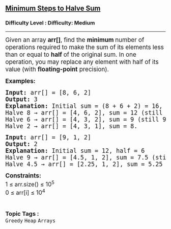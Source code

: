 <h2><a href="https://www.geeksforgeeks.org/problems/minimum-steps-to-halve-sum/1?_gl=1*1g5mvp5*_up*MQ..*_gs*MQ..&gclid=CjwKCAjwx-zHBhBhEiwA7Kjq6xpd68OPMdmtHvcdni37tdNqY4HcoA2rMuifnnQDLzjaK4FbXTHmiBoCpSMQAvD_BwE&gbraid=0AAAAAC9yBkARbXcrBGWMv_ig5XQho23Mh">Minimum Steps to Halve Sum</a></h2><h3>Difficulty Level : Difficulty: Medium</h3><hr><div class="problems_problem_content__Xm_eO"><p><span style="font-size: 14pt;">Given an array <strong>arr[]</strong>, find the <strong>minimum </strong>number of operations required to make the sum of its elements less than or equal to <strong>half </strong>of the original sum. In one operation, you may replace any element with half of its value (with <strong>floating-point</strong> precision).</span></p>
<p><strong><span style="font-size: 14pt;">Examples:</span></strong></p>
<pre><strong><span style="font-size: 14pt;">Input: </span></strong><span style="font-size: 14pt;">arr[] = [8, 6, 2]<br><strong>Output: </strong>3<br><strong>Explanation:&nbsp;</strong></span><span style="font-size: 18.6667px;">Initial sum = (8 + 6 + 2) = 16, half = 8<br></span><span style="font-size: 18.6667px;">Halve 8 → arr[] = [4, 6, 2], sum = 12 (still 12 &gt; 8)<br></span><span style="font-size: 18.6667px;">Halve 6 → arr[] = [4, 3, 2], sum = 9 (still 9 &gt; 8)<br></span><span style="font-size: 18.6667px;">Halve 2 → arr[] = [4, 3, 1], sum = 8.<strong>&nbsp;</strong></span></pre>
<pre><span style="font-size: 18.6667px;"><strong>Input:</strong> arr[] = [9, 1, 2]<br></span><span style="font-size: 18.6667px;"><strong>Output:</strong> 2<br></span><span style="font-size: 18.6667px;"><strong>Explanation:</strong> Initial sum = 12, half = 6<br></span><span style="font-size: 18.6667px;">Halve 9 → arr[] = [4.5, 1, 2], sum = 7.5 (still &gt; 6)<br></span><span style="font-size: 18.6667px;">Halve 4.5 → arr[] = [2.25, 1, 2], sum = 5.25 ≤ 6</span></pre>
<p><span style="font-size: 14pt;"><strong>Constraints:<br></strong><span style="font-size: 18px;">1 ≤ arr.size() ≤ 10<sup>5</sup></span><br style="font-size: 18px;"><span style="font-size: 18px;">0 ≤ arr[i] ≤ 10<sup>4</sup></span><br></span></p></div><br><p><span style=font-size:18px><strong>Topic Tags : </strong><br><code>Greedy</code>&nbsp;<code>Heap</code>&nbsp;<code>Arrays</code>&nbsp;